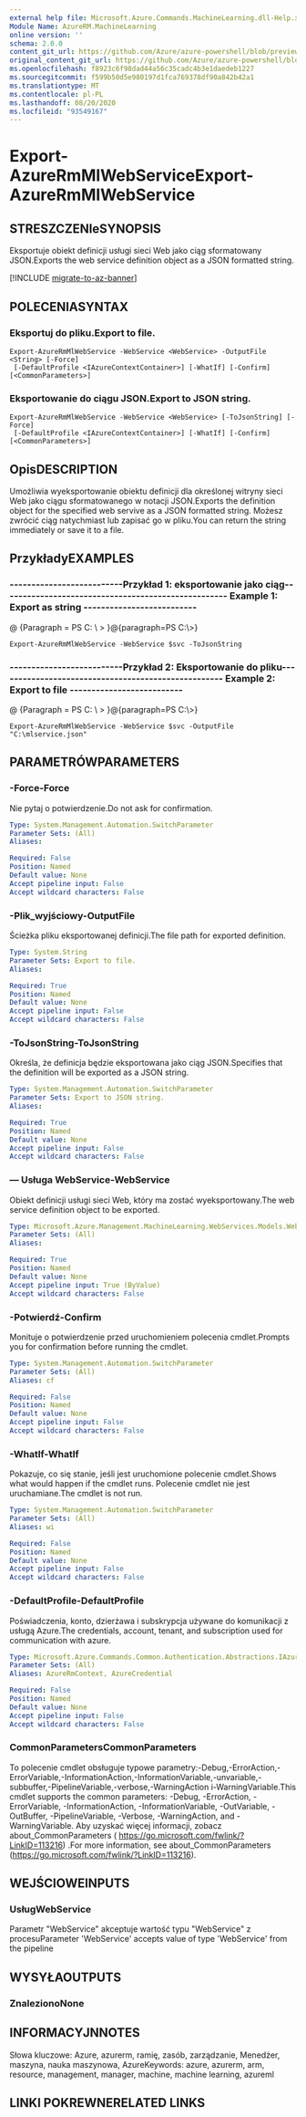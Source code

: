 ```yaml
---
external help file: Microsoft.Azure.Commands.MachineLearning.dll-Help.xml
Module Name: AzureRM.MachineLearning
online version: ''
schema: 2.0.0
content_git_url: https://github.com/Azure/azure-powershell/blob/preview/src/ResourceManager/MachineLearning/Commands.MachineLearning/help/Export-AzureRmMlWebService.md
original_content_git_url: https://github.com/Azure/azure-powershell/blob/preview/src/ResourceManager/MachineLearning/Commands.MachineLearning/help/Export-AzureRmMlWebService.md
ms.openlocfilehash: f8923c6f98dad44a56c35cadc4b3e1daedeb1227
ms.sourcegitcommit: f599b50d5e980197d1fca769378df90a842b42a1
ms.translationtype: MT
ms.contentlocale: pl-PL
ms.lasthandoff: 08/20/2020
ms.locfileid: "93549167"
---
```

# <span data-ttu-id="e1a73-101">Export-AzureRmMlWebService</span><span class="sxs-lookup"><span data-stu-id="e1a73-101">Export-AzureRmMlWebService</span></span>

## <span data-ttu-id="e1a73-102">STRESZCZENIe</span><span class="sxs-lookup"><span data-stu-id="e1a73-102">SYNOPSIS</span></span>
<span data-ttu-id="e1a73-103">Eksportuje obiekt definicji usługi sieci Web jako ciąg sformatowany JSON.</span><span class="sxs-lookup"><span data-stu-id="e1a73-103">Exports the web service definition object as a JSON formatted string.</span></span>

[!INCLUDE [migrate-to-az-banner](../../includes/migrate-to-az-banner.md)]

## <span data-ttu-id="e1a73-104">POLECENIA</span><span class="sxs-lookup"><span data-stu-id="e1a73-104">SYNTAX</span></span>

### <span data-ttu-id="e1a73-105">Eksportuj do pliku.</span><span class="sxs-lookup"><span data-stu-id="e1a73-105">Export to file.</span></span>
```
Export-AzureRmMlWebService -WebService <WebService> -OutputFile <String> [-Force]
 [-DefaultProfile <IAzureContextContainer>] [-WhatIf] [-Confirm] [<CommonParameters>]
```

### <span data-ttu-id="e1a73-106">Eksportowanie do ciągu JSON.</span><span class="sxs-lookup"><span data-stu-id="e1a73-106">Export to JSON string.</span></span>
```
Export-AzureRmMlWebService -WebService <WebService> [-ToJsonString] [-Force]
 [-DefaultProfile <IAzureContextContainer>] [-WhatIf] [-Confirm] [<CommonParameters>]
```

## <span data-ttu-id="e1a73-107">Opis</span><span class="sxs-lookup"><span data-stu-id="e1a73-107">DESCRIPTION</span></span>
<span data-ttu-id="e1a73-108">Umożliwia wyeksportowanie obiektu definicji dla określonej witryny sieci Web jako ciągu sformatowanego w notacji JSON.</span><span class="sxs-lookup"><span data-stu-id="e1a73-108">Exports the definition object for the specified web servive as a JSON formatted string.</span></span>
<span data-ttu-id="e1a73-109">Możesz zwrócić ciąg natychmiast lub zapisać go w pliku.</span><span class="sxs-lookup"><span data-stu-id="e1a73-109">You can return the string immediately or save it to a file.</span></span>

## <span data-ttu-id="e1a73-110">Przykłady</span><span class="sxs-lookup"><span data-stu-id="e1a73-110">EXAMPLES</span></span>

### <span data-ttu-id="e1a73-111">--------------------------Przykład 1: eksportowanie jako ciąg--------------------------</span><span class="sxs-lookup"><span data-stu-id="e1a73-111">--------------------------  Example 1: Export as string  --------------------------</span></span>
<span data-ttu-id="e1a73-112">@ {Paragraph = PS C: \\ \> }</span><span class="sxs-lookup"><span data-stu-id="e1a73-112">@{paragraph=PS C:\\\>}</span></span>





```
Export-AzureRmMlWebService -WebService $svc -ToJsonString
```

### <span data-ttu-id="e1a73-113">--------------------------Przykład 2: Eksportowanie do pliku--------------------------</span><span class="sxs-lookup"><span data-stu-id="e1a73-113">--------------------------  Example 2: Export to file  --------------------------</span></span>
<span data-ttu-id="e1a73-114">@ {Paragraph = PS C: \\ \> }</span><span class="sxs-lookup"><span data-stu-id="e1a73-114">@{paragraph=PS C:\\\>}</span></span>





```
Export-AzureRmMlWebService -WebService $svc -OutputFile "C:\mlservice.json"
```

## <span data-ttu-id="e1a73-115">PARAMETRÓW</span><span class="sxs-lookup"><span data-stu-id="e1a73-115">PARAMETERS</span></span>

### <span data-ttu-id="e1a73-116">-Force</span><span class="sxs-lookup"><span data-stu-id="e1a73-116">-Force</span></span>
<span data-ttu-id="e1a73-117">Nie pytaj o potwierdzenie.</span><span class="sxs-lookup"><span data-stu-id="e1a73-117">Do not ask for confirmation.</span></span>

```yaml
Type: System.Management.Automation.SwitchParameter
Parameter Sets: (All)
Aliases: 

Required: False
Position: Named
Default value: None
Accept pipeline input: False
Accept wildcard characters: False
```

### <span data-ttu-id="e1a73-118">-Plik_wyjściowy</span><span class="sxs-lookup"><span data-stu-id="e1a73-118">-OutputFile</span></span>
<span data-ttu-id="e1a73-119">Ścieżka pliku eksportowanej definicji.</span><span class="sxs-lookup"><span data-stu-id="e1a73-119">The file path for exported definition.</span></span>

```yaml
Type: System.String
Parameter Sets: Export to file.
Aliases: 

Required: True
Position: Named
Default value: None
Accept pipeline input: False
Accept wildcard characters: False
```

### <span data-ttu-id="e1a73-120">-ToJsonString</span><span class="sxs-lookup"><span data-stu-id="e1a73-120">-ToJsonString</span></span>
<span data-ttu-id="e1a73-121">Określa, że definicja będzie eksportowana jako ciąg JSON.</span><span class="sxs-lookup"><span data-stu-id="e1a73-121">Specifies that the definition will be exported as a JSON string.</span></span>

```yaml
Type: System.Management.Automation.SwitchParameter
Parameter Sets: Export to JSON string.
Aliases: 

Required: True
Position: Named
Default value: None
Accept pipeline input: False
Accept wildcard characters: False
```

### <span data-ttu-id="e1a73-122">— Usługa WebService</span><span class="sxs-lookup"><span data-stu-id="e1a73-122">-WebService</span></span>
<span data-ttu-id="e1a73-123">Obiekt definicji usługi sieci Web, który ma zostać wyeksportowany.</span><span class="sxs-lookup"><span data-stu-id="e1a73-123">The web service definition object to be exported.</span></span>

```yaml
Type: Microsoft.Azure.Management.MachineLearning.WebServices.Models.WebService
Parameter Sets: (All)
Aliases: 

Required: True
Position: Named
Default value: None
Accept pipeline input: True (ByValue)
Accept wildcard characters: False
```

### <span data-ttu-id="e1a73-124">-Potwierdź</span><span class="sxs-lookup"><span data-stu-id="e1a73-124">-Confirm</span></span>
<span data-ttu-id="e1a73-125">Monituje o potwierdzenie przed uruchomieniem polecenia cmdlet.</span><span class="sxs-lookup"><span data-stu-id="e1a73-125">Prompts you for confirmation before running the cmdlet.</span></span>

```yaml
Type: System.Management.Automation.SwitchParameter
Parameter Sets: (All)
Aliases: cf

Required: False
Position: Named
Default value: None
Accept pipeline input: False
Accept wildcard characters: False
```

### <span data-ttu-id="e1a73-126">-WhatIf</span><span class="sxs-lookup"><span data-stu-id="e1a73-126">-WhatIf</span></span>
<span data-ttu-id="e1a73-127">Pokazuje, co się stanie, jeśli jest uruchomione polecenie cmdlet.</span><span class="sxs-lookup"><span data-stu-id="e1a73-127">Shows what would happen if the cmdlet runs.</span></span>
<span data-ttu-id="e1a73-128">Polecenie cmdlet nie jest uruchamiane.</span><span class="sxs-lookup"><span data-stu-id="e1a73-128">The cmdlet is not run.</span></span>

```yaml
Type: System.Management.Automation.SwitchParameter
Parameter Sets: (All)
Aliases: wi

Required: False
Position: Named
Default value: None
Accept pipeline input: False
Accept wildcard characters: False
```

### <span data-ttu-id="e1a73-129">-DefaultProfile</span><span class="sxs-lookup"><span data-stu-id="e1a73-129">-DefaultProfile</span></span>
<span data-ttu-id="e1a73-130">Poświadczenia, konto, dzierżawa i subskrypcja używane do komunikacji z usługą Azure.</span><span class="sxs-lookup"><span data-stu-id="e1a73-130">The credentials, account, tenant, and subscription used for communication with azure.</span></span>

```yaml
Type: Microsoft.Azure.Commands.Common.Authentication.Abstractions.IAzureContextContainer
Parameter Sets: (All)
Aliases: AzureRmContext, AzureCredential

Required: False
Position: Named
Default value: None
Accept pipeline input: False
Accept wildcard characters: False
```

### <span data-ttu-id="e1a73-131">CommonParameters</span><span class="sxs-lookup"><span data-stu-id="e1a73-131">CommonParameters</span></span>
<span data-ttu-id="e1a73-132">To polecenie cmdlet obsługuje typowe parametry:-Debug,-ErrorAction,-ErrorVariable,-InformationAction,-InformationVariable,-unvariable,-subbuffer,-PipelineVariable,-verbose,-WarningAction i-WarningVariable.</span><span class="sxs-lookup"><span data-stu-id="e1a73-132">This cmdlet supports the common parameters: -Debug, -ErrorAction, -ErrorVariable, -InformationAction, -InformationVariable, -OutVariable, -OutBuffer, -PipelineVariable, -Verbose, -WarningAction, and -WarningVariable.</span></span> <span data-ttu-id="e1a73-133">Aby uzyskać więcej informacji, zobacz about_CommonParameters ( https://go.microsoft.com/fwlink/?LinkID=113216) .</span><span class="sxs-lookup"><span data-stu-id="e1a73-133">For more information, see about_CommonParameters (https://go.microsoft.com/fwlink/?LinkID=113216).</span></span>

## <span data-ttu-id="e1a73-134">WEJŚCIOWE</span><span class="sxs-lookup"><span data-stu-id="e1a73-134">INPUTS</span></span>

### <span data-ttu-id="e1a73-135">Usług</span><span class="sxs-lookup"><span data-stu-id="e1a73-135">WebService</span></span>
<span data-ttu-id="e1a73-136">Parametr "WebService" akceptuje wartość typu "WebService" z procesu</span><span class="sxs-lookup"><span data-stu-id="e1a73-136">Parameter 'WebService' accepts value of type 'WebService' from the pipeline</span></span>

## <span data-ttu-id="e1a73-137">WYSYŁA</span><span class="sxs-lookup"><span data-stu-id="e1a73-137">OUTPUTS</span></span>

### <span data-ttu-id="e1a73-138">Znaleziono</span><span class="sxs-lookup"><span data-stu-id="e1a73-138">None</span></span>

## <span data-ttu-id="e1a73-139">INFORMACYJN</span><span class="sxs-lookup"><span data-stu-id="e1a73-139">NOTES</span></span>
<span data-ttu-id="e1a73-140">Słowa kluczowe: Azure, azurerm, ramię, zasób, zarządzanie, Menedżer, maszyna, nauka maszynowa, Azure</span><span class="sxs-lookup"><span data-stu-id="e1a73-140">Keywords: azure, azurerm, arm, resource, management, manager, machine, machine learning, azureml</span></span>

## <span data-ttu-id="e1a73-141">LINKI POKREWNE</span><span class="sxs-lookup"><span data-stu-id="e1a73-141">RELATED LINKS</span></span>

